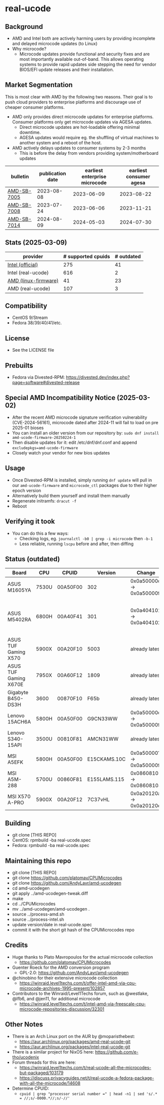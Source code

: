real-ucode
==========

Background
----------
- AMD and Intel both are actively harming users by providing incomplete and delayed microcode updates (to Linux)
- Why microcode?
  - Microcode updates provide functional and security fixes and are most importantly available out-of-band. This allows operating systems to provide rapid updates side stepping the need for vendor BIOS/EFI update releases and their installation.

Market Segmentation
-------------------
This is most clear with AMD by the following two reasons. Their goal is to push cloud providers to enterprise platforms and discourage use of cheaper consumer platforms.

- AMD only provides direct microcode updates for enterprise platforms. Consumer platforms only get microcode updates via AGESA updates.
  - Direct microcode updates are hot-loadable offering minimal downtime.
  - AGESA updates would require eg. the shuffling of virtual machines to another system and a reboot of the host.
- AMD actively delays updates to consumer systems by 2-3 months
  - This is before the delay from vendors providing system/motherboard updates

| bulletin | publication date | earliest enterprise microcode | earliest consumer agesa |
| -------- | ---------------- | ---------------------------- | ----------------------- |
| [AMD-SB-7005](https://www.amd.com/en/resources/product-security/bulletin/amd-sb-7005.html) | 2023-08-08 | 2023-06-09 | 2023-08-22 |
| [AMD-SB-7008](https://www.amd.com/en/resources/product-security/bulletin/amd-sb-7008.html) | 2023-07-24 | 2023-06-06 | 2023-11-21 |
| [AMD-SB-7014](https://www.amd.com/en/resources/product-security/bulletin/amd-sb-7014.html) | 2024-08-09 | 2024-05-03 | 2024-07-30 |

Stats (2025-03-09)
------------------
| provider | # supported cpuids | # outdated |
| -------- | ------------------ | ---------- |
| [Intel (official)](https://github.com/intel/Intel-Linux-Processor-Microcode-Data-Files/) | 275 | 41 |
| Intel (real-ucode) | 616 | 2 |
| [AMD (linux-firmware)](https://git.kernel.org/pub/scm/linux/kernel/git/firmware/linux-firmware.git/tree/amd-ucode) | 41 | 23 |
| AMD (real-ucode) | 107 | 3 |

Compatibility
-------------
- CentOS 9/Stream
- Fedora 38/39/40/41/etc.

License
-------
- See the LICENSE file

Prebuilts
---------
- Fedora via Divested-RPM: https://divested.dev/index.php?page=software#divested-release

Special AMD Incompatibility Notice (2025-03-02)
-----------------------------------------------
- After the recent AMD microcode signature verification vulnerability (CVE-2024-56161), microcode dated after 2024-11 will fail to load on pre 2025-01 bioses
- You can install an older version from our repository by: `sudo dnf install amd-ucode-firmware-20250224-1`
- Then disable updates for it: edit /etc/dnf/dnf.conf and append `excludepkgs=amd-ucode-firmware`
- Closely watch your vendor for new bios updates

Usage
-----
- Once Divested-RPM is installed, simply running `dnf update` will pull in our `amd-ucode-firmware` and `microcode_ctl` packages due to their higher epoch version
- Alternatively build them yourself and install them manually
- Regenerate initramfs: `dracut -f`
- Reboot

Verifying it took
-----------------
- You can do this a few ways:
  - Checking logs, eg. `journalctl -b0 | grep -i microcode` then `-b-1`
  - Less reliable, running `lscpu` before and after, then diffing

Status (outdated)
-----------------
| Board | CPU | CPUID | Version | Change | Notes |
| ----- | --- | ----- | ------- | ------ | ----- |
| ASUS M1605YA | 7530U | 00A50F00 | 302 | 0x0a50000d -> 0x0a50000f |
| ASUS M5402RA | 6800H | 00A40F41 | 301 | 0x0a404101 -> 0x0a404102 | severe breakage, stuck at 400MHz after suspend |
| ASUS TUF Gaming X570 | 5900X | 00A20F10 | 5003 | already latest |
| ASUS TUF Gaming X670E | 7950X | 00A60F12 | 1809 | already latest |
| Gigabyte B450-DS3H | 3600 | 00870F10 | F65b | already latest |
| Lenovo 15ACH6A | 5800H | 00A50F00 | G9CN33WW | 0x0a50000c -> 0x0a50000f |
| Lenovo S340-15API | 3500U | 00810F81 | AMCN31WW | already latest |
| MSI A5EFK | 5800H | 00A50F00 | E15CKAMS.10C | 0x0a50000? -> 0x0a50000f |
| MSI A5M-288 | 5700U | 00860F81 | E155LAMS.115 | 0x08608103 -> 0x08608104 |
| MSI X570 A-PRO | 5900X | 00A20F12 | 7C37vHL | 0x0a20120a -> 0x0a20120e |

Building
--------
- git clone [THIS REPO]
- CentOS: rpmbuild -ba real-ucode.spec
- Fedora: rpmbuild -ba real-ucode.spec

Maintaining this repo
---------------------
- git clone [THIS REPO]
- git clone https://github.com/platomav/CPUMicrocodes
- git clone https://github.com/AndyLavr/amd-ucodegen
- cd amd-ucodegen
- git apply ../amd-ucodegen-tweak.diff
- make
- cd ../CPUMicrocodes
- mv ../amd-ucodegen/amd-ucodegen .
- source ../process-amd.sh
- source ../process-intel.sh
- update version/date in real-ucode.spec
- commit it with the short git hash of the CPUMicrocodes repo

Credits
-------
- Huge thanks to Plato Mavropoulos for the actual microcode collection
	- https://github.com/platomav/CPUMicrocodes
- Guenter Roeck for the AMD conversion program
	- GPL-2.0: https://github.com/AndyLavr/amd-ucodegen
- @chinobino for their extensive microcode collection
	- https://winraid.level1techs.com/t/offer-intel-amd-via-cpu-microcode-archives-1995-present/102857
- Contributors to the Winraid/Level1Techs forum, such as @westlake, @lfb6, and @jen11, for additional microcode
	- https://winraid.level1techs.com/t/intel-amd-via-freescale-cpu-microcode-repositories-discussion/32301

Other Notes
-----------
- There is an Arch Linux port on the AUR by @moparisthebest:
  - https://aur.archlinux.org/packages/amd-real-ucode-git
  - https://aur.archlinux.org/packages/intel-real-ucode-git
- There is a similar project for NixOS here: https://github.com/e-tho/ucodenix
- Forum threads for this are here:
  - https://winraid.level1techs.com/t/real-ucode-all-the-microcodes-but-packaged/103179
  - https://discuss.privacyguides.net/t/real-ucode-a-fedora-package-with-all-the-microcode/14608
- Determine CPUID:
  - `cpuid | grep "processor serial number =" | head -n1 | sed 's/.* = //;s/-0000.*//;s/-//'`
